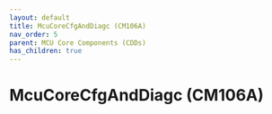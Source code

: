 ```yaml
---
layout: default
title: McuCoreCfgAndDiagc (CM106A)
nav_order: 5
parent: MCU Core Components (CDDs)
has_children: true
---
```

# McuCoreCfgAndDiagc (CM106A)
